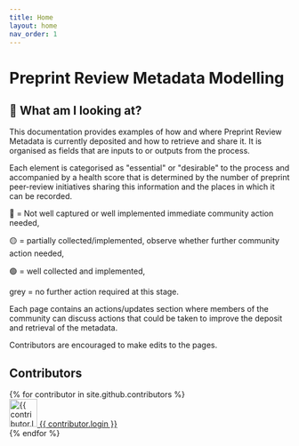 ```yaml
---
title: Home
layout: home
nav_order: 1
---
```


# Preprint Review Metadata Modelling

## 🤔 What am I looking at?
This documentation provides examples of how and where Preprint Review Metadata is currently deposited and how to retrieve and  share it. It is organised as fields that are inputs to or outputs from the process. 

Each element is categorised as "essential" or "desirable" to the process and accompanied by a health score that is determined by the number of preprint peer-review initiatives sharing this information and the places in which it can be recorded.

🔴 =  Not well captured or well implemented immediate community action needed, 

🟡 = partially collected/implemented, observe whether further community action needed, 

🟢 = well collected and implemented, 

grey = no further action required at this stage.

Each page contains an actions/updates section where members of the community can discuss actions that could be taken to improve the deposit and retrieval of the metadata.

Contributors are encouraged to make edits to the pages.

## Contributors

<div class="contributors">
{% for contributor in site.github.contributors %}
  <div class="contributor">
    <a href="https://github.com/{{ contributor.login }}" target="_blank" rel="noopener noreferrer">
      <img src="{{ contributor.avatar_url }}" alt="{{ contributor.login }}" width="50" height="50" class="contributor-avatar">
      <span class="contributor-name">{{ contributor.login }}</span>
    </a>
  </div>
{% endfor %}
</div>
